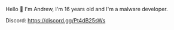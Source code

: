 Hello 👋
I'm Andrew, I'm 16 years old and I'm a malware developer.

Discord: https://discord.gg/Pt4dB25sWs
